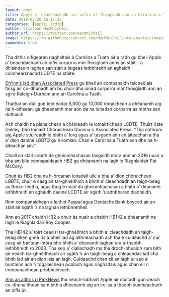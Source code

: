 ```yaml
---
layout: post
title: Apple a’ beachdachadh air oifis ùr fhosgladh ann an Carolina a Tuath a dh’aindeoin laghan san stàit a leigeas lethbhreith an aghaidh daoine LCDTE
date: 2018-05-20 16:17:35
categories: [apple, lcdtq]
author: Crìstean MacMhìcheil
author_url: https://twitter.com/macmhicheil
image: https://raw.githubusercontent.com/MacMhicheil/atug/master/images/Apple_Pride.jpg
comments: true
---
```


Tha dithis oifigearan riaghaltais à Carolina a Tuath air a ràdh gu  bheil Apple a’ beachdachadh air oifis corporra mòr fhosgladh anns an  stàit – a dh’aindeoin laghan san stàit a leigeas lethbhreith an aghaidh  coimhearsnachd LCDTE na stàite.

<!--more-->

[Dh’innis iad dhan Associated Press](https://www.seattletimes.com/business/gay-friendly-apple-weighs-north-carolina-despite-lgbt-laws/)  gu bheil an companaidh teicneòlais faisg air co-dhùnadh am bu chòir dha  ionad corporra mòr fhosgladh ann an sgìre Raleigh-Durham ann an  Carolina a Tuath.

Thathar an dùil gun tèid eadar 5,000 gu 10,000 obraichean a dhèanamh  aig na h-oifisean, ga dhèanamh mar aon de na ionadan còrparra as motha  san dùthaich.

Ach chaidh na planaichean a chàineadh le iomairtichean LCDTE. Thuirt  Kate Oakley, bho Iomairt Chòraichean Daonna ri Associated Press: “Tha  cothrom aig Apple stiùireadh le bhith a’ lorg agus a’ tasgadh ann an  àiteachan a tha a’ dìon daoine LGBTQ gu h-iomlan. Chan e Carolina a  Tuath aon dhe na h-àiteachan sin.”

Chaill an stàit sreath de ghnìomhachasan tasgaidh mòra ann an 2016  nuair a bha am bìle connspaideach HB2 ga dhèanamh na lagh le  Riaghlaidair Pat McCory.

Chuir às HB2 dha na h-òrdanan ionadail uile a bha a’ dìon chòraichean  LGBTE, chuir e casg air tar-ghnèithich a bhith a’ cleachdadh an  taigh-beag as fheàrr leotha, agus thug e cead do ghnìomhachasan a bhith  a’ dèanamh lethbhreith an aghaidh daoine LCDTE air sgàth ’s adhbharan  diadhaidh.

Rinn companaidhean a leithid Paypal agus Deutsche Bank boycott air an stàit air sgàth ’s na laghan lethbhreitheil.

Ann an 2017 chaidh HB2 a chuir às nuair a chaidh HB142 a dhèanamh na lagh le Riaghlaidair Roy Cooper.

Tha HB142 a’ toirt cead ri tar-ghnèithich a bhith a’ cleachdadh an  taigh-beag dhen ghnè ris a bheil iad ag aithneachadh ach tha e cuideachd  a’ cur casg air bailtean-mòra bho bhith a’ dèanamh laghan ùra a-thaobh  leithbhreith ro 2020. Tha seo a’ ciallachadh ma tha droch-bhuaidh sam  bith air neach tar-ghnèitheach air sgàth ’s an taigh-beag a chleachdas  iad cha bhith iad air an dìon leis an lagh. Cuideachd chan eil an lagh  ùr seo a’ buntainn ach ri togalaichean poblach agus riaghaltais agus  chan eil ri companaidhean prìobhaideach.

[Ann an aithris ri PinkNews](https://www.pinknews.co.uk/2018/05/20/apple-north-carolina-hb2-expansion-boycott/)  tha neach-labhairt Apple air diùltadh gun deach co-dhùnaidhean sam bith  a dhèanamh aig an ìre-sa a thaobh suidheachadh an oifis ùr.
